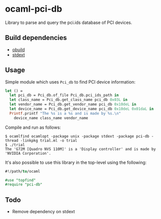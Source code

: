 ocaml-pci-db
============

Library to parse and query the pci.ids database of PCI devices.

Build dependencies
------------------

* [obuild](https://github.com/vincenthz/obuild)
* [stdext](https://github.com/xapi-project/stdext)

Usage
-----

Simple module which uses `Pci_db` to find PCI device information:

```ocaml
let () =
  let pci_db = Pci_db.of_file Pci_db.pci_ids_path in
  let class_name = Pci_db.get_class_name pci_db 0x03L in
  let vendor_name = Pci_db.get_vendor_name pci_db 0x10deL in
  let device_name = Pci_db.get_device_name pci_db 0x10deL 0x01daL in
  Printf.printf "The %s is a %s and is made by %s.\n"
    device_name class_name vendor_name
```

Compile and run as follows:

```
$ ocamlfind ocamlopt -package unix -package stdext -package pci-db -thread -linkpkg trial.ml -o trial
$ ./trial
The 'G72M [Quadro NVS 110M]' is a 'Display controller' and is made by 'NVIDIA Corporation'.
```

It's also possible to use this library in the top-level using the following:

```ocaml
#!/path/to/ocaml

#use "topfind"
#require "pci-db"
```

Todo
----
- Remove dependency on stdext
